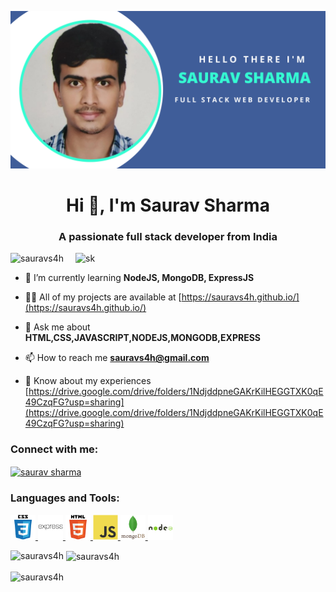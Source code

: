 ![logo](https://github.com/sauravs4h/sauravs4h/blob/main/poster.png)
<h1 align="center">Hi 👋, I'm Saurav Sharma</h1>
<h3 align="center">A passionate full stack developer from India</h3>

<img align="right" alt="sk" width="400" src="https://camo.githubusercontent.com/97d0c0c4209208d8ec9573c7e213e05872a9f59b703868647b559b77af601cc6/68747470733a2f2f692e70696e696d672e636f6d2f6f726967696e616c732f65382f66342f35332f65386634353334363961336563393765636433353464663436356437333931332e676966">

<p align="left"> <img src="https://komarev.com/ghpvc/?username=sauravs4h&label=Profile%20views&color=0e75b6&style=flat" alt="sauravs4h" /> </p>

- 🌱 I’m currently learning **NodeJS, MongoDB, ExpressJS**

- 👨‍💻 All of my projects are available at [https://sauravs4h.github.io/](https://sauravs4h.github.io/)

- 💬 Ask me about **HTML,CSS,JAVASCRIPT,NODEJS,MONGODB,EXPRESS**

- 📫 How to reach me **sauravs4h@gmail.com**

- 📄 Know about my experiences [https://drive.google.com/drive/folders/1NdjddpneGAKrKilHEGGTXK0qE49CzqFG?usp=sharing](https://drive.google.com/drive/folders/1NdjddpneGAKrKilHEGGTXK0qE49CzqFG?usp=sharing)

<h3 align="left">Connect with me:</h3>
<p align="left">
<a href="https://www.linkedin.com/in/saurav-sharma-931262178/" target="blank"><img align="center" src="https://raw.githubusercontent.com/rahuldkjain/github-profile-readme-generator/master/src/images/icons/Social/linked-in-alt.svg" alt="saurav sharma" height="30" width="40" /></a>
</p>

<h3 align="left">Languages and Tools:</h3>
<p align="left"> <a href="https://www.w3schools.com/css/" target="_blank" rel="noreferrer"> <img src="https://raw.githubusercontent.com/devicons/devicon/master/icons/css3/css3-original-wordmark.svg" alt="css3" width="40" height="40"/> </a> <a href="https://expressjs.com" target="_blank" rel="noreferrer"> <img src="https://raw.githubusercontent.com/devicons/devicon/master/icons/express/express-original-wordmark.svg" alt="express" width="40" height="40"/> </a> <a href="https://www.w3.org/html/" target="_blank" rel="noreferrer"> <img src="https://raw.githubusercontent.com/devicons/devicon/master/icons/html5/html5-original-wordmark.svg" alt="html5" width="40" height="40"/> </a> <a href="https://developer.mozilla.org/en-US/docs/Web/JavaScript" target="_blank" rel="noreferrer"> <img src="https://raw.githubusercontent.com/devicons/devicon/master/icons/javascript/javascript-original.svg" alt="javascript" width="40" height="40"/> </a> <a href="https://www.mongodb.com/" target="_blank" rel="noreferrer"> <img src="https://raw.githubusercontent.com/devicons/devicon/master/icons/mongodb/mongodb-original-wordmark.svg" alt="mongodb" width="40" height="40"/> </a> <a href="https://nodejs.org" target="_blank" rel="noreferrer"> <img src="https://raw.githubusercontent.com/devicons/devicon/master/icons/nodejs/nodejs-original-wordmark.svg" alt="nodejs" width="40" height="40"/> </a> </p>

<p><img align="left" src="https://github-readme-stats.vercel.app/api/top-langs?username=sauravs4h&show_icons=true&locale=en&layout=compact" alt="sauravs4h" /></p>

<p>&nbsp;<img align="center" src="https://github-readme-stats.vercel.app/api?username=sauravs4h&show_icons=true&locale=en" alt="sauravs4h" /></p>

<p><img align="center" src="https://github-readme-streak-stats.herokuapp.com/?user=sauravs4h&" alt="sauravs4h" /></p>
